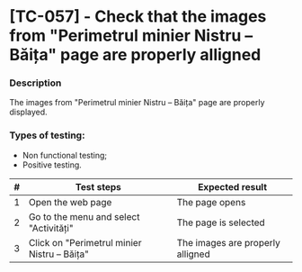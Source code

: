 # **[TC-057] - Check that the images from "Perimetrul minier Nistru – Băița" page are properly alligned**

### **Description**

The images from "Perimetrul minier Nistru – Băița" page are properly displayed.

### **Types of testing:**

- Non functional testing;
- Positive testing.

| #   | **Test steps**                              | **Expected result**              |
| --- | ------------------------------------------- | -------------------------------- |
| 1   | Open the web page                           | The page opens                   |
| 2   | Go to the menu and select "Activități"      | The page is selected             |
| 3   | Click on "Perimetrul minier Nistru – Băița" | The images are properly alligned |
